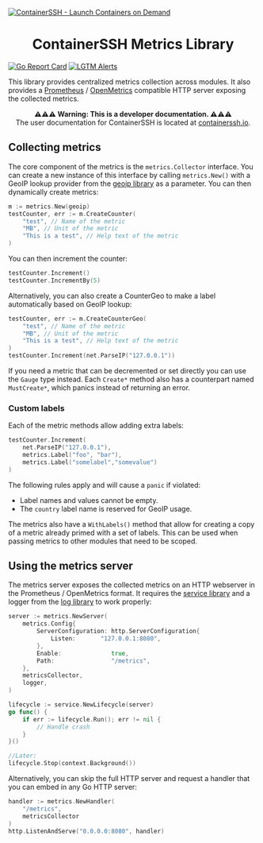 [![ContainerSSH - Launch Containers on Demand](https://containerssh.github.io/images/logo-for-embedding.svg)](https://containerssh.github.io/)

<!--suppress HtmlDeprecatedAttribute -->
<h1 align="center">ContainerSSH Metrics Library</h1>

[![Go Report Card](https://goreportcard.com/badge/github.com/containerssh/metrics?style=for-the-badge)](https://goreportcard.com/report/github.com/containerssh/metrics)
[![LGTM Alerts](https://img.shields.io/lgtm/alerts/github/ContainerSSH/metrics?style=for-the-badge)](https://lgtm.com/projects/g/ContainerSSH/metrics/)

This library provides centralized metrics collection across modules. It also provides a [Prometheus](https://prometheus.io/) / [OpenMetrics](https://openmetrics.io/) compatible HTTP server exposing the collected metrics.

<p align="center"><strong>⚠⚠⚠ Warning: This is a developer documentation. ⚠⚠⚠</strong><br />The user documentation for ContainerSSH is located at <a href="https://containerssh.io">containerssh.io</a>.</p>

## Collecting metrics

The core component of the metrics is the `metrics.Collector` interface. You can create a new instance of this interface by calling `metrics.New()` with a GeoIP lookup provider from the [geoip library](https://github.com/containerssh/geoip) as a parameter. You can then dynamically create metrics:

```go
m := metrics.New(geoip)
testCounter, err := m.CreateCounter(
    "test", // Name of the metric
    "MB", // Unit of the metric
    "This is a test", // Help text of the metric
)
```

You can then increment the counter:

```go
testCounter.Increment()
testCounter.IncrementBy(5)
```

Alternatively, you can also create a CounterGeo to make a label automatically based on GeoIP lookup:

```go
testCounter, err := m.CreateCounterGeo(
    "test", // Name of the metric
    "MB", // Unit of the metric
    "This is a test", // Help text of the metric
)
testCounter.Increment(net.ParseIP("127.0.0.1"))
```

If you need a metric that can be decremented or set directly you can use the `Gauge` type instead. Each `Create*` method also has a counterpart named `MustCreate*`, which panics instead of returning an error.

### Custom labels

Each of the metric methods allow adding extra labels:

```go
testCounter.Increment(
    net.ParseIP("127.0.0.1"),
    metrics.Label("foo", "bar"),
    metrics.Label("somelabel","somevalue")
)
```

The following rules apply and will cause a `panic` if violated:

- Label names and values cannot be empty.
- The `country` label name is reserved for GeoIP usage.

The metrics also have a `WithLabels()` method that allow for creating a copy of a metric already primed with a set of labels. This can be used when passing metrics to other modules that need to be scoped.

## Using the metrics server

The metrics server exposes the collected metrics on an HTTP webserver in the Prometheus / OpenMetrics format. It requires the [service library](https://github.com/containerssh/service) and a logger from the [log library](https://github.com/containerssh/log) to work properly:

```go
server := metrics.NewServer(
    metrics.Config{
        ServerConfiguration: http.ServerConfiguration{
            Listen:       "127.0.0.1:8080",
        },
        Enable:              true,
        Path:                "/metrics",
    },
    metricsCollector,
    logger,
)

lifecycle := service.NewLifecycle(server)
go func() {
    if err := lifecycle.Run(); err != nil {
        // Handle crash
    } 	
}()

//Later:
lifecycle.Stop(context.Background())
```

Alternatively, you can skip the full HTTP server and request a handler that you can embed in any Go HTTP server:

```go
handler := metrics.NewHandler(
    "/metrics",
    metricsCollector
)
http.ListenAndServe("0.0.0.0:8080", handler)
```

